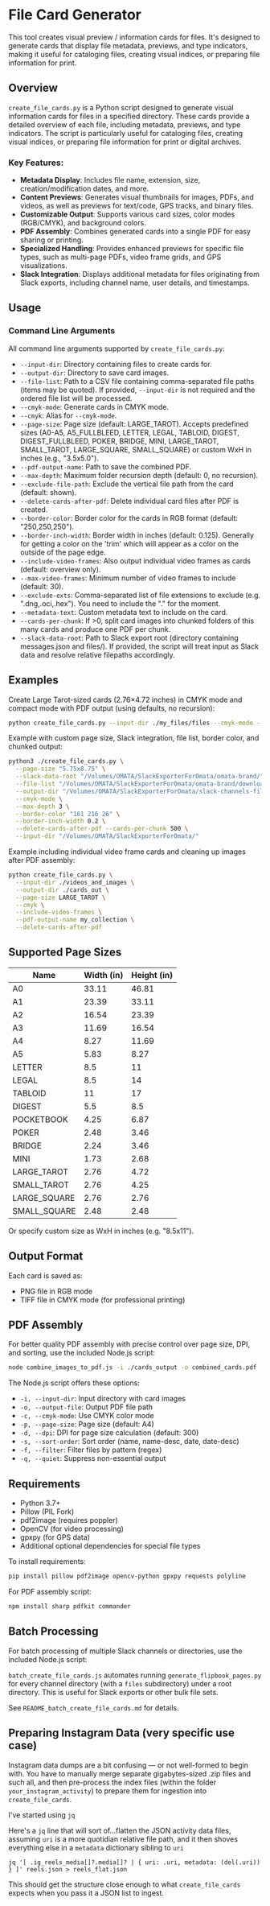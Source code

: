 # File Card Generator

This tool creates visual preview / information cards for files. It's designed to generate cards that display file metadata, previews, and type indicators, making it useful for cataloging files, creating visual indices, or preparing file information for print.

## Overview

`create_file_cards.py` is a Python script designed to generate visual information cards for files in a specified directory. These cards provide a detailed overview of each file, including metadata, previews, and type indicators. The script is particularly useful for cataloging files, creating visual indices, or preparing file information for print or digital archives.

### Key Features:

- **Metadata Display**: Includes file name, extension, size, creation/modification dates, and more.
- **Content Previews**: Generates visual thumbnails for images, PDFs, and videos, as well as previews for text/code, GPS tracks, and binary files.
- **Customizable Output**: Supports various card sizes, color modes (RGB/CMYK), and background colors.
- **PDF Assembly**: Combines generated cards into a single PDF for easy sharing or printing.
- **Specialized Handling**: Provides enhanced previews for specific file types, such as multi-page PDFs, video frame grids, and GPS visualizations.
- **Slack Integration**: Displays additional metadata for files originating from Slack exports, including channel name, user details, and timestamps.

## Usage

### Command Line Arguments

All command line arguments supported by `create_file_cards.py`:

- `--input-dir`: Directory containing files to create cards for.
- `--output-dir`: Directory to save card images.
- `--file-list`: Path to a CSV file containing comma-separated file paths (items may be quoted). If provided, `--input-dir` is not required and the ordered file list will be processed.
- `--cmyk-mode`: Generate cards in CMYK mode.
- `--cmyk`: Alias for `--cmyk-mode`.
- `--page-size`: Page size (default: LARGE_TAROT). Accepts predefined sizes (A0-A5, A5_FULLBLEED, LETTER, LEGAL, TABLOID, DIGEST, DIGEST_FULLBLEED, POKER, BRIDGE, MINI, LARGE_TAROT, SMALL_TAROT, LARGE_SQUARE, SMALL_SQUARE) or custom WxH in inches (e.g., "3.5x5.0").
- `--pdf-output-name`: Path to save the combined PDF.
- `--max-depth`: Maximum folder recursion depth (default: 0, no recursion).
- `--exclude-file-path`: Exclude the vertical file path from the card (default: shown).
- `--delete-cards-after-pdf`: Delete individual card files after PDF is created.
- `--border-color`: Border color for the cards in RGB format (default: "250,250,250").
- `--border-inch-width`: Border width in inches (default: 0.125). Generally for getting a color on the 'trim' which will appear as a color on the outside of the page edge.
- `--include-video-frames`: Also output individual video frames as cards (default: overview only).
- `--max-video-frames`: Minimum number of video frames to include (default: 30).
- `--exclude-exts`: Comma-separated list of file extensions to exclude (e.g. ".dng,.oci,.hex"). You need to include the "." for the moment.
- `--metadata-text`: Custom metadata text to include on the card.
- `--cards-per-chunk`: If >0, split card images into chunked folders of this many cards and produce one PDF per chunk.
- `--slack-data-root`: Path to Slack export root (directory containing messages.json and files/). If provided, the script will treat input as Slack data and resolve relative filepaths accordingly.

## Examples

Create Large Tarot-sized cards (2.76×4.72 inches) in CMYK mode and compact mode with PDF output (using defaults, no recursion):

```bash
python create_file_cards.py --input-dir ./my_files/files --cmyk-mode --compact
```

Example with custom page size, Slack integration, file list, border color, and chunked output:

```bash
python3 ./create_file_cards.py \
  --page-size "5.75x8.75" \
  --slack-data-root "/Volumes/OMATA/SlackExporterForOmata/omata-brand/" \
  --file-list "/Volumes/OMATA/SlackExporterForOmata/omata-brand/downloaded_files.json" \
  --output-dir "/Volumes/OMATA/SlackExporterForOmata/slack-channels-file-cards/omata-brand_file_cards_output" \
  --cmyk-mode \
  --max-depth 3 \
  --border-color "161 216 26" \
  --border-inch-width 0.2 \
  --delete-cards-after-pdf --cards-per-chunk 500 \
  --input-dir "/Volumes/OMATA/SlackExporterForOmata/"
```

Example including individual video frame cards and cleaning up images after PDF assembly:

```bash
python create_file_cards.py \
  --input-dir ./videos_and_images \
  --output-dir ./cards_out \
  --page-size LARGE_TAROT \
  --cmyk \
  --include-video-frames \
  --pdf-output-name my_collection \
  --delete-cards-after-pdf
```

## Supported Page Sizes

| Name         | Width (in) | Height (in) |
|--------------|------------|-------------|
| A0           | 33.11      | 46.81       |
| A1           | 23.39      | 33.11       |
| A2           | 16.54      | 23.39       |
| A3           | 11.69      | 16.54       |
| A4           | 8.27       | 11.69       |
| A5           | 5.83       | 8.27        |
| LETTER       | 8.5        | 11          |
| LEGAL        | 8.5        | 14          |
| TABLOID      | 11         | 17          |
| DIGEST       | 5.5        | 8.5         |
| POCKETBOOK   | 4.25       | 6.87        |
| POKER        | 2.48       | 3.46        |
| BRIDGE       | 2.24       | 3.46        |
| MINI         | 1.73       | 2.68        |
| LARGE_TAROT  | 2.76       | 4.72        |
| SMALL_TAROT  | 2.76       | 4.25        |
| LARGE_SQUARE | 2.76       | 2.76        |
| SMALL_SQUARE | 2.48       | 2.48        |

Or specify custom size as WxH in inches (e.g. "8.5x11").

## Output Format

Each card is saved as:
- PNG file in RGB mode
- TIFF file in CMYK mode (for professional printing)

## PDF Assembly

For better quality PDF assembly with precise control over page size, DPI, and sorting, use the included Node.js script:

```bash
node combine_images_to_pdf.js -i ./cards_output -o combined_cards.pdf --cmyk-mode --page-size A4 --sort-order name
```

The Node.js script offers these options:
- `-i, --input-dir`: Input directory with card images
- `-o, --output-file`: Output PDF file path
- `-c, --cmyk-mode`: Use CMYK color mode
- `-p, --page-size`: Page size (default: A4)
- `-d, --dpi`: DPI for page size calculation (default: 300)
- `-s, --sort-order`: Sort order (name, name-desc, date, date-desc)
- `-f, --filter`: Filter files by pattern (regex)
- `-q, --quiet`: Suppress non-essential output

## Requirements

- Python 3.7+
- Pillow (PIL Fork)
- pdf2image (requires poppler)
- OpenCV (for video processing)
- gpxpy (for GPS data)
- Additional optional dependencies for special file types

To install requirements:
```bash
pip install pillow pdf2image opencv-python gpxpy requests polyline
```

For PDF assembly script:
```bash
npm install sharp pdfkit commander
```

## Batch Processing

For batch processing of multiple Slack channels or directories, use the included Node.js script:

`batch_create_file_cards.js` automates running `generate_flipbook_pages.py` for every channel directory (with a `files` subdirectory) under a root directory. This is useful for Slack exports or other bulk file sets.

See `README_batch_create_file_cards.md` for details.

## Preparing Instagram Data (very specific use case)

Instagram data dumps are a bit confusing — or not well-formed to begin with. You have to manually merge separate gigabytes-sized .zip files and such all, and then pre-process the index files (within the folder `your_instagram_activity`) to prepare them for ingestion into `create_file_cards`.

I've started using `jq`

Here's a `jq` line that will sort of...flatten the JSON activity data files, assuming `uri` is a more quotidian relative file path, and it then shoves everything else in a `metadata` dictionary sibling to `uri`

```
jq '[ .ig_reels_media[]?.media[]? | { uri: .uri, metadata: (del(.uri)) } ]' reels.json > reels_flat.json
```

This should get the structure close enough to what `create_file_cards` expects when you pass it a JSON list to ingest.